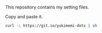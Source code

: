 This repository contains my setting files.

Copy and paste it.

```sh
curl -L https://git.io/yukimemi-dots | sh
```

